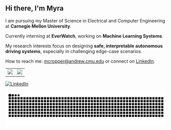 ## Hi there, I'm Myra

 I am pursuing my Master of Science in Electrical and Computer Engineering at **Carnegie Mellon University**.

 Currently interning at **EverWatch**, working on **Machine Learning Systems**.

 My research interests focus on designing **safe, interpretable autonomous driving systems**, especially in challenging edge-case scenarios.

 How to reach me: mcropper@andrew.cmu.edu or connect on [LinkedIn](https://www.linkedin.com/in/myra-cropper-40ba0a250/).




<table>
  <tr>
    <td>
      <a href="https://github.com/anuraghazra/github-readme-stats">
        <img src="https://github-readme-stats.vercel.app/api?username=mcropper14&show_icons=true&hide_border=true" />
      </a>
    </td>
    <td>
      <a href="https://github.com/anuraghazra/github-readme-stats">
        <img src="https://github-readme-stats.vercel.app/api/top-langs/?username=mcropper14&layout=compact&hide_border=true" />
      </a>
    </td>
  </tr>
</table>

[![LinkedIn](https://img.shields.io/badge/LinkedIn-blue?logo=linkedin&logoColor=white)](https://www.linkedin.com/in/myra-cropper-40ba0a250/)



![GitHub Contribution Snake](https://github.com/mcropper14/snk/blob/manual-run-output/only-svg/github-contribution-grid-snake-blue.svg)
